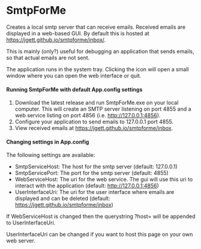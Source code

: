 # SmtpForMe

Creates a local smtp server that can receive emails. Received emails are displayed in a web-based GUI. By default this is hosted at https://jgett.github.io/smtpforme/inbox/.

This is mainly (only?) useful for debugging an application that sends emails, so that actual emails are not sent.

The application runs in the system tray. Clicking the icon will open a small window where you can open the web interface or quit.

#### Running SmtpForMe with default App.config settings
1. Download the latest release and run SmtpForMe.exe on your local computer. This will create an SMTP server listening on port 4855 and a web service listing on port 4856 (i.e. http://127.0.0.1:4856).
1. Configure your application to send emails to 127.0.0.1 port 4855.
1. View received emails at https://jgett.github.io/smtpforme/inbox.

#### Changing settings in App.config
The following settings are available:
* SmtpServiceHost: The host for the smtp server (default: 127.0.0.1)
* SmtpServicePort: The port for the smtp server (default: 4855)
* WebServiceHost: The uri for the web service. The gui will use this uri to interact with the application (default: http://127.0.0.1:4856)
* UserInterfaceUri: The uri for the user interface where emails are displayed and can be deleted (default: https://jgett.github.io/smtpforme/inbox)

If WebServiceHost is changed then the querystring ?host=<UrlEncodedValueOfWebServiceHost> will be appended to UserInterfaceUri.

UserInterfaceUri can be changed if you want to host this page on your own web server.
